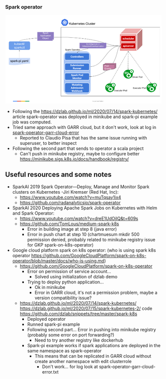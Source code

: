 ### Spark operator
![Architecture](spark-operator_architecture-diagram.png)

- Following the https://dzlab.github.io/ml/2020/07/14/spark-kubernetes/ article spark-operator was deployed in minikube and spark-pi example job was computed.
- Tried same approach with GARR cloud, but it don't work, look at log in [spark-operator-garr-cloud-error](spark-operator-garr-cloud-error.txt)
    - Reported to Claudio Pisa that has the same issue running with superuser, to better inspect
- Following the second part that sends to operator a scala project
    - Can't push in minikube registry, maybe to configure better https://minikube.sigs.k8s.io/docs/handbook/registry/

## Useful resources and some notes
- SparkAI 2019 Spark Operator—Deploy, Manage and Monitor Spark clusters on Kubernetes -Jiri Kremser (Red Hat, Inc):
    - https://www.youtube.com/watch?v=muTqsay1ix4
    - https://github.com/radanalyticsio/spark-operator
- SparkAI 2020 Deploying Apache Spark Jobs on Kubernetes with Helm and Spark Operator:
    - https://www.youtube.com/watch?v=dreE1UdOiIQ&t=609s
    - https://github.com/TomLous/medium-spark-k8s
        - Error in building image at step 8 (java error)
        - Error in push chart at step 10 (chartmuesum mkdir 500 permission denied, probably related to minikube registry issue for GKP spark-on-k8s-operator)
- Google cloud platform spark on k8s operator: (who is using spark k8s operator https://github.com/GoogleCloudPlatform/spark-on-k8s-operator/blob/master/docs/who-is-using.md)
    - https://github.com/GoogleCloudPlatform/spark-on-k8s-operator
        - Error on permission of service account...
            - Solved using initialization of dzlab demo
        - Trying to deploy python application...
            - Ok in minikube
            - Error in GARR cloud, it's not a permission problem, maybe a version compatibility issue?
    - https://dzlab.github.io/ml/2020/07/14/spark-kubernetes/
      https://dzlab.github.io/ml/2020/07/15/spark-kubernetes-2/
      code https://github.com/dzlab/snippets/tree/master/spark-k8s
        - Deployed operator
        - Runned spark-pi example
        - Following second part... Error in pushing into minikube registry (probably some error on port forwarding?)
            - Need to try another registry like dockerhub
        - Spark-pi example works if spark applications are deployed in the same namespace as spark-operator
            - This means that can be replicated in GARR cloud without create another namespace with edit clusterrole
                - Don't work... for log look at spark-operator-garr-cloud-error.txt
